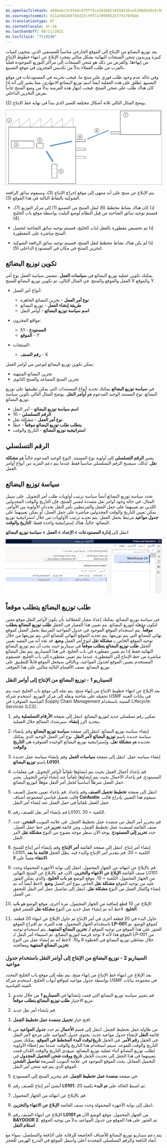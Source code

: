 ```yaml
---
ms.openlocfilehash: 499bebc3c9f4dc6f9f75ce103b8234558235ce52902038a3c9d291e0acfb4d26
ms.sourcegitcommit: 511a76b204f93d23cf9f7a70059525f79170f6bb
ms.translationtype: HT
ms.contentlocale: ar-SA
ms.lasthandoff: 08/11/2021
ms.locfileid: "7119298"
---
```


يعد توزيع البضائع من الإنتاج إلى الموقع الخارجي مناسباً للمصنعين الذين ينتجون كميات كبيرة ويريدون شحن المنتجات النهائية بشكل مثالي بمجرد الإبلاغ عن انتهاء خطوط الإنتاج من إنهاءها. والغرض من ذلك هو شحن المنتجات إلى مراكز التوزيع الموجودة فعلياً بالقرب من طلب العملاء بدلاً من تكديس المخزون في موقع التصنيع.

وفي حالة عدم وجود طلب فوري على منتج ما، فيجب تخزينه في المستودعات في موقع التصنيع. يُطلق على هذه العملية أيضاً اسم *توزيع البضائع الانتهازي*، مما يشير إلى أنه إذا كان هناك طلب على شحن المنتج، فيجب انتهاز هذه الفرصة بدلاً من وضع المنتج جانباً بغرض التخزين الداخلي.

يوضح المثال التالي ثلاثة أشكال مختلفة للسير الذي يبدأ في نهاية خط الإنتاج (2).

![مثال على الرسم التخطيطي للاختلافات في التدفق الذي يبدأ في نهاية خط الإنتاج.](../media/opportunistic-cross-docking.png) 

يتم الإبلاغ عن منتج على أنه منتهي إلى موقع إخراج الإنتاج (3)، وسيقوم سائق الرافعة الشوكية بالتقاط البالتة في هذا الموقع (3).

-   إذا كان هناك نشاط مخطط (6) لنقل المنتج من التصنيع (1) إلى مركز التوزيع (7)، فسيتم توجيه سائق الشاحنة من قِبل النظام لوضع البليت بواسطة موقع باب الخليج (4).

-   إذا تم تخصيص مقطورة بالفعل لباب الخليج، فسيتم توجيه سائق الشاحنة لتحميل المنتج مباشرة على المقطورة.

-   إذا لم يكن هناك نشاط مخطط لنقل المنتج، فسيتم توجيه سائق الرافعة الشوكية لتخزين المنتج في مكان في المستودع الداخلي (5).

## <a name="configure-cross-docking"></a>تكوين توزيع البضائع

يمكنك تكوين عملية توزيع البضائع في **سياسات العمل**. تتضمن سياسة العمل نوع أمر العمل والموقع والمنتج. في المثال التالي، تم تكوين توزيع البضائع للمنتج X والموقع Y.

- أنواع أمر العمل:

    -   **نوع أمر العمل** - تخزين البضائع الجاهزة
    -   **طريقة إنشاء العمل** - توزيع البضائع
    -   **اسم سياسة توزيع البضائع** - أوامر النقل

- مواقع المخزون:

    -   **المستودع** - 51
    -   **الموقع** - Y

- المنتجات:

    -   **رقم الصنف** - X

يمكن تكوين توزيع البضائع لنوعين من أوامر العمل:

-   تخزين البضائع المنتهية
-   تخزين المنتج المساعد والمنتج الثانوي

في **سياسة توزيع البضائع** يمكنك تحديد أنواع المستندات التي يمكن تطبيقها على توزيع البضائع. نوع المستند الوحيد المدعوم هو **‏‫أوامر النقل‬‬**. يوضح المثال التالي تكوين سياسة توزيع البضائع.

-   **اسم سياسة توزيع البضائع** - أمر النقل
-   **الرقم التسلسلي‬** - 10
-   **نوع أمر العمل** - مشكلة نقل
-   **يتطلب طلب توزيع البضائع موقعاً** - خطأ
-   **استراتيجية توزيع البضائع** - ‏‫التاريخ والوقت‬

## <a name="sequence-number"></a>الرقم التسلسلي

يشير **الرقم التسلسلي** إلى أولوية نوع المستند.
النوع الوحيد المدعوم حالياً هو **‏‫مشكلة نقل‬‬**.
لذلك، سيصبح الرقم التسلسلي مناسباً فقط عندما يتم دعم المزيد من أنواع أوامر العمل.

## <a name="cross-docking-policy"></a>سياسة توزيع البضائع

تحدد سياسة توزيع البضائع أيضاً سياسة ترتيب أولويات طلب أمر التحويل. على سبيل المثال، في حالة وجود أوامر نقل متعددة لنفس المنتج، فإن التاريخ والوقت المجدولين اللذين تم تعيينهما على حمل العمل والمرتبطين بأمر النقل يحددان الأولوية بين الأوامر. يمكن تعيين التاريخ والوقت المجدولين مباشرة على حمل العمل، أو يمكن تعيينهما على **جدول مواعيد** مرتبط بحمل العمل. يتم تحديد ترتيب الأولويات من خلال استراتيجية توزيع البضائع. حالياً، هناك إستراتيجية واحدة فقط: **التاريخ والوقت**.

انتقل إلى **‏‫إدارة المستودعات‬ > الإعداد > العمل > سياسة توزيع البضائع**

![لقطة شاشة لحقل سياسة توزيع البضائع لإدارة المستودعات.](../media/cross-docking-policy.png) 

## <a name="cross-docking-demand-requires-location"></a>طلب توزيع البضائع يتطلب موقعاً

في سياسة توزيع البضائع، يمكنك إعداد معيار للمطالبة بأن يكون لأوامر النقل موقع معين لتكون مؤهلة لتوزيع البضائع. يتم تعيين هذا المعيار في الحقل **طلب توزيع البضائع يتطلب موقعاً**. يتم استخدام الموقع الموجود في جدول المواعيد المرتبط بحمل العمل كموقع نهائي للبضائع التي يتم توزيعها. يتم تحديد الموقع النهائي للبضائع التي يتم توزيعها من خلال توجيه الموقع الخاص بـ **مشكلة نقل** لنوع أمر العمل **وضع**. قد تجد أنه من المفيد تعيين الحقل **طلب توزيع البضائع يتطلب موقعاً** في سيناريو حيث يجب أن يتم توزيع البضائع النهائية فقط إذا تم تعيين مقطورة في باب الخليج. في هذا السيناريو، يتم نقل البضائع مباشرة من خط الإنتاج إلى المقطورة. عندما يتم تعيين مقطورة إلى باب الخليج، فسيقوم المستخدم بتعيين الموقع لجدول المواعيد، وبالتالي سيجعل الموقع قابلاً للتطبيق على توزيع البضائع. تصف الأقسام التالية مثالين على هذا الموقف.

### <a name="scenario-1---cross-docking-from-production-to-transfer-orders"></a>السيناريو 1 - توزيع البضائع من الإنتاج إلى أوامر النقل

بعد الإبلاغ عن انتهاء خطوط الإنتاج من إنهاء منتج، يتم نقله إلى موقع باب الخليج حيث يتم تحميله على شاحنة ونقله إلى مركز التوزيع. استخدم شركة USMF في بيانات العينة القياسية المتوفرة في Supply Chain Management المثبتة باستخدام Lifecycle Services (LCS).

1.  تمكين رقم تسلسلي جديد لتوزيع البضائع. انتقل إلى صفحة **الأرقام التسلسلية** وقم بتحديد الزر **إنشاء**. سيرشدك المعالج خلال العملية.

2.  إنشاء سياسة توزيع البضائع. انتقل إلى صفحة **سياسة توزيع البضائع** وقم بإنشاء سياسة جديدة باسم **توزيع البضائع لأمر النقل**. نوع أمر العمل الوحيد الذي يمكنك تحديده هو **مشكلة نقل**، وإستراتيجية توزيع البضائع الوحيدة المتوفرة هي **التاريخ والوقت**.

3.  إنشاء سياسة عمل. انتقل إلى صفحة **سياسات العمل** وقم بإنشاء سياسة عمل جديدة باسم **توزيع البضائع L0101**.

4.  قم بإعداد أحمال العمل بحيث يتم إنشاؤها تلقائياً لأوامر التحويل. في معلمات المستودع، قم بإعداد الأحمال بحيث يتم إنشاؤها تلقائياً عند إنشاء أوامر التحويل. يعتبر حمل العمل شرطاً أساسياً لجعل أمر النقل مؤهلاً لتوزيع البضائع.

5.  قم بإعداد تعيين تحميل الصنف‏‎. انتقل إلى صفحة **تخطيط تحميل الصنف** وقم بإعداد قالب تحميل قياسي لمجموعة أصناف **CarAudio‎**. سيقوم هذا التعيين بإدراج قالب حمل العمل تلقائياً في حمل العمل عند إنشاء أمر النقل.

6.  قم بإنشاء أمر نقل للصنف رقم L0101، الكمية = 20.

7.  قم بتحرير أمر النقل من منضدة عمل تخطيط الحِمل. في علامة التبويب **الشحن**، حدد صنف القائمة لمنضدة عمل تخطيط الحِمل، ومن قائمة **تحرير** في خط حمل العمل، حدد **تحرير إلى المستودع**. يوجد الآن سطر موجة مفتوح من النوع **مشكلة نقل** لأمر النقل.

8.  إنشاء أمر إنتاج. انتقل إلى صفحة القائمة **أمر الإنتاج** وقم بإنشاء أمر إنتاج للمنتج L0101، الكمية = 20.  قم بتقدير أمر الإنتاج والبدء فيه. يظل الحقل **قائمة ما بعد الانتقاء** معيناً على **لا**.

9.  قم بالإبلاغ عن انتهائه من الجهاز المحمول. انتقل إلى بوابة الأجهزة المحمولة وحدد صنف القائمة **الإبلاغ عن الانتهاء والتخزين**. الآن، قم بالإبلاغ عن المنتج النهائي L0101 من الجهاز المحمول. الكمية = 10. موقع الوضع هو **باب الخليج**، والذي يمكن العثور عليه من توجيه الموقع **مشكلة نقل** الخاص بنوع أمر العمل **وضع**. لاحظ أيضاً أنه تم إنشاء وإكمال العمل من النوع **مشكلة نقل**. انتقل إلى تفاصيل عمل أمر النقل للتحقق من العمل.

10. الإبلاغ عن 10 قطع إضافية من الجهاز المحمول. مرة أخرى، موقع الوضع هو **باب الخليج**. لاحظ أنه تم إنشاء عمل جديد من النوع **مشكلة نقل** للعشر قطع.

11. حاول البدء في 20 قطعة أخرى في أمر الإنتاج ثم حاول الإبلاغ عن انتهاء 20 قطعة. باستخدام الجهاز المحمول. هذه المرة، تم اقتراح الموقع **LP-001** كموقع الوضع. تم العثور على هذا الموقع من توجيه الموقع لـ **تخزين البضائع المنتهية**. يتم استخدام توجيه الموقع هذا لأنه لا توجد فرصة لتوزيع البضائع. تم استيفاء أمر النقل لـ LP-001 من خلال نشاطي توزيع البضائع في الخطوة 9 و10. لاحظ أنه تم إنشاء عمل من النوع **تخزين البضائع المنتهية** ومعالجته.

### <a name="scenario-2---cross-docking-from-production-to-transfer-orders-with-an-appointment-schedule"></a>السيناريو 2 - توزيع البضائع من الإنتاج إلى أوامر النقل باستخدام جدول مواعيد

بعد الإبلاغ عن انتهاء خط الإنتاج من إنهاء منتج، يتم نقله إلى موقع باب الخليج المحدد بواسطة جدول مواعيد لمواقع أبواب الخليج. استخدم شركة USMF في مجموعة بيانات العينة القياسية.

1.  قم بتغيير سياسة توزيع البضائع التي قمت بإنشائها في **السيناريو 1** من خلال تحديد مربع الاختيار **طلب توزيع البضائع يتطلب موقعاً**.

2.  قم بإنشاء أمر نقل جديد.

3.  افتح خيار **تحميل منضدة عمل تخطيط الحِمل**.

4.  من طاولة عمل تخطيط الحِمل، انتقل إلى قسم **الأحمال** ثم حدد **جدول المواعيد** من قائمة **النقل** لإنشاء جدول مواعيد جديد. يحتوي جدول المواعيد على مرجع لأمر النقل في الحقل **رقم الأمر**. في الحقل **تاريخ/وقت البدء المخطط في الموقع**، يمكنك تعيين التاريخ والوقت للموعد. سيتم استخدام هذا التاريخ والوقت عندما يتم إعطاء الأولوية لطلب توزيع البضائع أثناء عملية توزيع البضائع. سيؤدي التاريخ والوقت اللذان قمت بتعيينهما في هذا الحقل إلى تحديث الحقل **تاريخ ووقت شحن التحميل المجدول** في التحميل المقابل. يحدد الموقع الموجود في علامة التبويب السريعة **تفاصيل الشحن** الموقع الذي يتم فيه شحن أمر النقل.

5.  في صفحة **منضدة عمل تخطيط الحِمل**، قم بتحرير المنتج إلى المستودع.

6.  أنشئ أمر إنتاج للصنف رقم **L0101**، ثم اضبط الحالة على **تم البدء** بكمية 20.

7.  قم بالإبلاغ عن انتهائه من الجهاز المحمول.

8.  انتقل إلى بوابة الأجهزة المحمولة وحدد صنف القائمة **الإبلاغ عن الانتهاء والتخزين**.

9.  الإبلاغ عن انتهاء الصنف رقم **L0101** من الجهاز المحمول. موقع الوضع الآن هو **BAYDOOR 2**. تم العثور على هذا الموقع من جدول المواعيد بدلاً من توجيه الموقع **استلام النقل**.

يتم دعم سيناريو توزيع البضائع للأصناف الخاضعة للرقابة على الدُفعة والتسلسل، سواء مع أبعاد الدُفعة والرقم التسلسلي المحددة أعلى وأسفل الموقع في التدرج الهرمي للحجز.